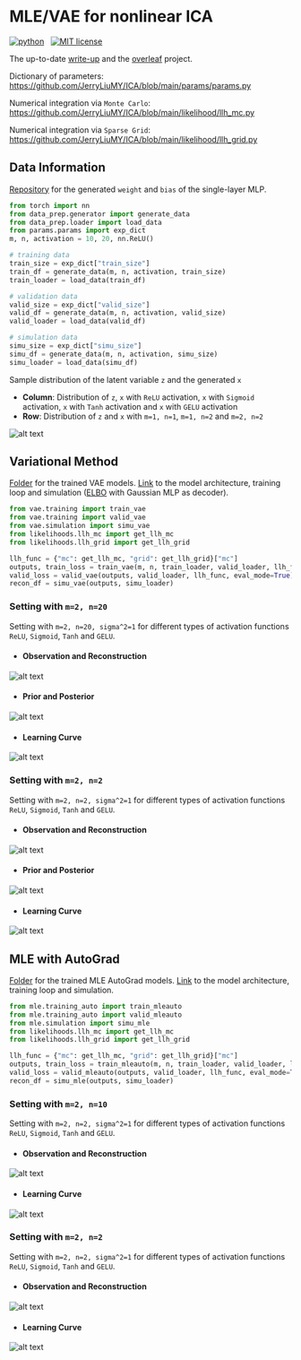 # MLE/VAE for nonlinear ICA
<p>
    <a href="https://www.python.org/">
        <img src="https://img.shields.io/badge/python-v3-brightgreen.svg"
            alt="python"></a> &nbsp;
    <a href="https://opensource.org/licenses/MIT">
        <img src="https://img.shields.io/badge/license-MIT-brightgreen.svg"
            alt="MIT license"></a> &nbsp;
</p>

The up-to-date <a href="./__resources__/ICA/main.pdf" target="_blank">write-up</a> and the <a href="https://www.overleaf.com/project/62e45e862465cfc8d3bc6aed" target="_blank">overleaf</a> project.

Dictionary of parameters: https://github.com/JerryLiuMY/ICA/blob/main/params/params.py

Numerical integration via `Monte Carlo`: https://github.com/JerryLiuMY/ICA/blob/main/likelihood/llh_mc.py

Numerical integration via `Sparse Grid`: https://github.com/JerryLiuMY/ICA/blob/main/likelihood/llh_grid.py

## Data Information
<a href="https://drive.google.com/drive/folders/1OnsuFWZwtcZhROKImRHxXBBkdrAlD5Ti?usp=sharing" target="_blank">Repository</a> for the generated `weight` and `bias` of the single-layer MLP.


```python
from torch import nn
from data_prep.generator import generate_data
from data_prep.loader import load_data
from params.params import exp_dict
m, n, activation = 10, 20, nn.ReLU()

# training data
train_size = exp_dict["train_size"]
train_df = generate_data(m, n, activation, train_size)
train_loader = load_data(train_df)

# validation data
valid_size = exp_dict["valid_size"]
valid_df = generate_data(m, n, activation, valid_size)
valid_loader = load_data(valid_df)

# simulation data
simu_size = exp_dict["simu_size"]
simu_df = generate_data(m, n, activation, simu_size)
simu_loader = load_data(simu_df)
```

Sample distribution of the latent variable `z` and the generated `x`
- **Column**: Distribution of `z`, `x` with `ReLU` activation, `x` with `Sigmoid` activation, `x` with `Tanh` activation and `x` with `GELU` activation
- **Row**: Distribution of `z` and `x` with `m=1, n=1`, `m=1, n=2` and `m=2, n=2`

![alt text](./__resources__/data_dist.jpg?raw=true "Title")

## Variational Method
<a href="https://drive.google.com/drive/folders/1OpN3lfy2Eew5eH-7AY1A6-2v6GMcxcq1?usp=sharing" target="_blank">Folder</a> for the trained VAE models. <a href="./vae">Link</a> to the model architecture, training loop and simulation (<a href="https://github.com/JerryLiuMY/ICA/blob/8adb6fcbe68ba727bb4856913fe99bbad84640f7/vae/vae.py#L92">ELBO</a> with Gaussian MLP as decoder).

```python
from vae.training import train_vae
from vae.training import valid_vae
from vae.simulation import simu_vae
from likelihoods.llh_mc import get_llh_mc
from likelihoods.llh_grid import get_llh_grid

llh_func = {"mc": get_llh_mc, "grid": get_llh_grid}["mc"]
outputs, train_loss = train_vae(m, n, train_loader, valid_loader, llh_func)
valid_loss = valid_vae(outputs, valid_loader, llh_func, eval_mode=True)
recon_df = simu_vae(outputs, simu_loader)
```

### Setting with `m=2, n=20`
Setting with `m=2, n=20, sigma^2=1` for different types of activation functions `ReLU`, `Sigmoid`, `Tanh` and `GELU`.

- #### Observation and Reconstruction
![alt text](./__resources__/vae/recon_m2_n20.jpg?raw=true "Title")

- #### Prior and Posterior
![alt text](./__resources__/vae/latent_m2_n20.jpg?raw=true "Title")

- #### Learning Curve
![alt text](./__resources__/vae/callback_m2_n20_mc.jpg?raw=true "Title")


### Setting with `m=2, n=2`
Setting with `m=2, n=2, sigma^2=1` for different types of activation functions `ReLU`, `Sigmoid`, `Tanh` and `GELU`.

- #### Observation and Reconstruction
![alt text](./__resources__/vae/recon_m2_n2.jpg?raw=true "Title")

- #### Prior and Posterior
![alt text](./__resources__/vae/latent_m2_n2.jpg?raw=true "Title")

- #### Learning Curve
![alt text](./__resources__/vae/callback_m2_n2_mc.jpg?raw=true "Title")


## MLE with AutoGrad
<a href="https://drive.google.com/drive/folders/1APQifN2eF1nH0ztlzVKVGgzKPNpEq0_h?usp=sharing" target="_blank">Folder</a> for the trained MLE AutoGrad models. <a href="./mle">Link</a> to the model architecture, training loop and simulation.

```python
from mle.training_auto import train_mleauto
from mle.training_auto import valid_mleauto
from mle.simulation import simu_mle
from likelihoods.llh_mc import get_llh_mc
from likelihoods.llh_grid import get_llh_grid

llh_func = {"mc": get_llh_mc, "grid": get_llh_grid}["mc"]
outputs, train_loss = train_mleauto(m, n, train_loader, valid_loader, llh_func)
valid_loss = valid_mleauto(outputs, valid_loader, llh_func, eval_mode=True)
recon_df = simu_mle(outputs, simu_loader)
```

### Setting with `m=2, n=10`
Setting with `m=2, n=2, sigma^2=1` for different types of activation functions `ReLU`, `Sigmoid`, `Tanh` and `GELU`.

- #### Observation and Reconstruction
![alt text](./__resources__/mleauto/recon_m2_n10.jpg?raw=true "Title")

- #### Learning Curve
![alt text](./__resources__/mleauto/callback_m2_n10_mc.jpg?raw=true "Title")


### Setting with `m=2, n=2`
Setting with `m=2, n=2, sigma^2=1` for different types of activation functions `ReLU`, `Sigmoid`, `Tanh` and `GELU`.

- #### Observation and Reconstruction
![alt text](./__resources__/mleauto/recon_m2_n2.jpg?raw=true "Title")

- #### Learning Curve
![alt text](./__resources__/mleauto/callback_m2_n2_mc.jpg?raw=true "Title")
